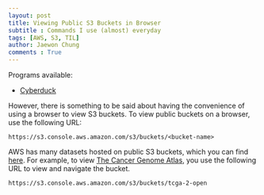 ```yaml
---
layout: post
title: Viewing Public S3 Buckets in Browser
subtitle : Commands I use (almost) everyday
tags: [AWS, S3, TIL]
author: Jaewon Chung
comments : True
---
```


Programs available:
- [Cyberduck](https://cyberduck.io/)

However, there is something to be said about having the convenience of using a browser to view S3 buckets. To view public buckets on a browser, use the following URL:

```
https://s3.console.aws.amazon.com/s3/buckets/<bucket-name>
```

AWS has many datasets hosted on public S3 buckets, which you can find [here](https://registry.opendata.aws/). For example, to view [The Cancer Genome Atlas](https://registry.opendata.aws/tcga/), you use the following URL to view and navigate the bucket.

```
https://s3.console.aws.amazon.com/s3/buckets/tcga-2-open
```